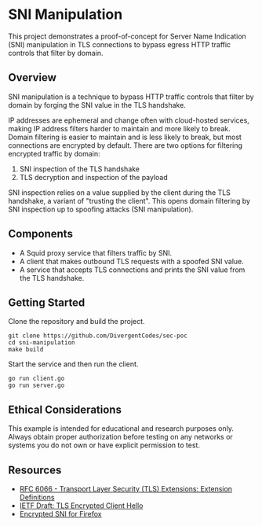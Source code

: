 # SNI Manipulation

This project demonstrates a proof-of-concept for Server Name Indication (SNI) manipulation in TLS connections
to bypass egress HTTP traffic controls that filter by domain.

## Overview

SNI manipulation is a technique to bypass HTTP traffic controls that filter by domain by forging the SNI value in the TLS handshake.

IP addresses are ephemeral and change often with cloud-hosted services, making IP address filters harder to maintain and more likely to break.
Domain filtering is easier to maintain and is less likely to break, but most connections are encrypted by default.
There are two options for filtering encrypted traffic by domain:
1. SNI inspection of the TLS handshake
2. TLS decryption and inspection of the payload

SNI inspection relies on a value supplied by the client during the TLS handshake, a variant of "trusting the client".
This opens domain filtering by SNI inspection up to spoofing attacks (SNI manipulation).

## Components

- A Squid proxy service that filters traffic by SNI.
- A client that makes outbound TLS requests with a spoofed SNI value.
- A service that accepts TLS connections and prints the SNI value from the TLS handshake.

## Getting Started

Clone the repository and build the project.

```
git clone https://github.com/DivergentCodes/sec-poc
cd sni-manipulation
make build
```

Start the service and then run the client.

```
go run client.go
go run server.go
```

## Ethical Considerations

This example is intended for educational and research purposes only. Always obtain proper authorization before testing on any networks or systems you do not own or have explicit permission to test.

## Resources

- [RFC 6066 - Transport Layer Security (TLS) Extensions: Extension Definitions](https://tools.ietf.org/html/rfc6066#section-3)
- [IETF Draft: TLS Encrypted Client Hello](https://datatracker.ietf.org/doc/draft-ietf-tls-esni/)
- [Encrypted SNI for Firefox](https://blog.mozilla.org/security/2018/10/18/encrypted-sni-comes-to-firefox-nightly/)